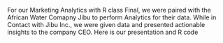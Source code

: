 For our Marketing Analytics with R class Final, we were paired with the African Water Comapny Jibu to perform Analytics for their data. While in Contact with Jibu Inc., we were given data and presented actionable insights to the company CEO. Here is our presentation and R code
